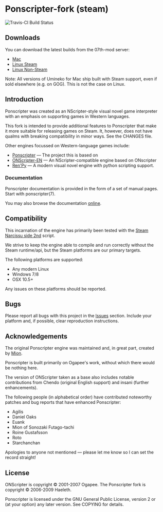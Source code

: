 # Ponscripter-fork (steam)

![Travis-CI Build Status](https://travis-ci.org/07th-mod/ponscripter-fork.svg)

## Downloads
You can download the latest builds from the 07th-mod server:
- [Mac](https://07th-mod.com/higurashi_dlls/umineko-osx-steam.zip)
- [Linux Steam](https://07th-mod.com/higurashi_dlls/umineko-linux-steam.zip)
- [Linux Non-Steam](https://07th-mod.com/higurashi_dlls/umineko-linux.zip)

Note: All versions of Umineko for Mac ship built with Steam support, even if sold elsewhere (e.g. on GOG).  This is not the case on Linux.

## Introduction

Ponscripter was created as an NScripter-style visual novel game interpreter with an emphasis
on supporting games in Western languages.

This fork is intended to provide additional features to Ponscripter that make it more suitable for releasing
games on Steam. It, however, does not have qualms with breaking compatibility in minor ways. See the CHANGES file.

Other engines focussed on Western-language games include:

* [Ponscripter](http://unclemion.com/onscripter/releases/) &mdash; The project this is based on
* [ONScripter-EN](http://unclemion.com/onscripter/releases/) &mdash; An NScripter-compatible engine based on ONscripter
* [Ren'Py](http://www.renpy.org/) &mdash; A modern visual novel engine with python scripting support.

### Documentation

Ponscripter documentation is provided in the form of a set of manual
pages. Start with ponscripter(7).

You may also browse the documentation [online](https://sekaiproject.github.io/ponscripter-fork/doc/).


## Compatibility

This incarnation of the engine has primarily been tested with the [Steam Narcissu side 2nd](http://store.steampowered.com/app/264380) script.

We strive to keep the engine able to compile and run correctly without the Steam runtime/api, but
the Steam platforms are our primary targets.

The following platforms are supported:

* Any modern Linux
* Windows 7/8
* OSX 10.5+

Any issues on these platforms should be reported.

## Bugs

Please report all bugs with this project in the [Issues](https://github.com/sekaiproject/ponscripter-fork/issues) section. Include your platform and, if possible, clear reproduction instructions.


## Acknowledgements

The original Ponscripter engine was maintained and, in great part, created by [Mion](http://unclemion.com).

Ponscripter is built primarily on Ogapee's work, without which there
would be nothing here.

The version of ONScripter taken as a base also includes notable
contributions from Chendo (original English support) and insani
(further enhancements).

The following people (in alphabetical order) have contributed 
noteworthy patches and bug reports that have enhanced Ponscripter:

* Agilis
* Daniel Oaks
* Euank
* Mion of Sonozaki Futago-tachi
* Roine Gustafsson
* Roto
* Starchanchan

Apologies to anyone not mentioned &mdash; please let me know so I can set the
record straight!

## License

ONScripter is copyright © 2001-2007 Ogapee.  The Ponscripter fork is
copyright © 2006-2009 Haeleth.

Ponscripter is licensed under the GNU General Public License, version
2 or (at your option) any later version.  See COPYING for details.
